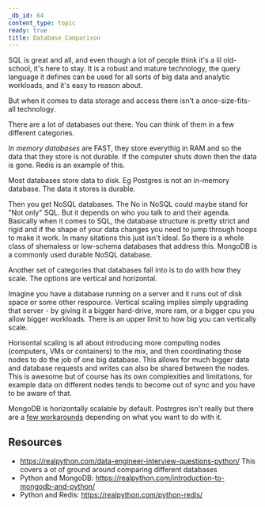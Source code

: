 ```yaml
---
_db_id: 64
content_type: topic
ready: true
title: Database Comparison
---
```


SQL is great and all, and even though a lot of people think it's a lil old-school, it's here to stay. It is a robust and mature technology, the query language it defines can be used for all sorts of big data and analytic workloads, and it's easy to reason about.

But when it comes to data storage and access there isn't a once-size-fits-all technology.

There are a lot of databases out there. You can think of them in a few different categories.

_In memory databases_ are FAST, they store everythig in RAM and so the data that they store is not durable. If the computer shuts down then the data is gone. Redis is an example of this.

Most databases store data to disk. Eg Postgres is not an in-memory database. The data it stores is durable.

Then you get NoSQL databases. The No in NoSQL could maybe stand for "Not only" SQL. But it depends on who you talk to and their agenda. Basically when it comes to SQL, the database structure is pretty strict and rigid and if the shape of your data changes you need to jump through hoops to make it work. In many sitations this just isn't ideal. So there is a whole class of shemaless or low-schema databases that address this. MongoDB is a commonly used durable NoSQL database.

Another set of categories that databases fall into is to do with how they scale. The options are vertical and horizontal.

Imagine you have a database running on a server and it runs out of disk space or some other respource. Vertical scaling implies simply upgrading that server - by giving it a bigger hard-drive, more ram, or a bigger cpu you allow bigger workloads. There is an upper limit to how big you can vertically scale.

Horisontal scaling is all about introducing more computing nodes (computers, VMs or containers) to the mix, and then coordinating those nodes to do the job of one big database. This allows for much bigger data and database requests and writes can also be shared between the nodes. This is awesome but of course has its own complexities and limitations, for example data on different nodes tends to become out of sync and you have to be aware of that.

MongoDB is horizontally scalable by default. Postrgres isn't really but there are a [few workarounds](https://stackoverflow.com/questions/34831086/scaling-postgres-horizontally) depending on what you want to do with it.

## Resources

- https://realpython.com/data-engineer-interview-questions-python/ This covers a ot of ground around comparing different databases
- Python and MongoDB: https://realpython.com/introduction-to-mongodb-and-python/
- Python and Redis: https://realpython.com/python-redis/